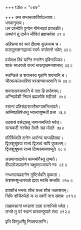 +++
title = "०४७"

+++
अथ सप्तचत्वारिंशोऽध्यायः।  
भगवानुवाच।  
धनं प्राप्नोति पुण्येन मौनेनाज्ञां प्रयच्छति।  
उपभोगं तु दानेन जीवितं ब्रह्मचर्यया ॥१॥

अहिंसया परं रूपं दीक्षया कुलजन्म च।  
फलमूलाशनाद्राज्यं स्वर्गः पर्णाशनो भवेत् ॥२॥

पयोभक्ष दिवं यान्ति स्नानेन द्रविणाधिकाः।  
शाकं साधयतो राज्यं नाकपृष्ठमनाशनात् ॥३॥

स्थण्डिले च शयानस्य गृहाणि शयनानि च।  
चीरवल्कलधारिणां वस्त्राण्याभरणानि च ॥४॥

शयनासनयानानि ये गता हि तपोवनम्।  
अग्निप्रवेशी नियतं ब्रह्मलोके महीयते ॥५॥

रसानां प्रतिसंहारात्सौभाग्यमभिजायते।  
आमिषप्रतिषेधात्तु भवत्यायुष्मती प्रजा ॥६॥

उदवासं वसेद्यस्तु नागानामधिपो भवेत्।  
सत्यवादी नरश्रेष्ठ देवतैः सह मोदते ॥७॥

कीर्तिर्भवति दानेन आरोग्यं चाप्यहिंसया।  
द्विजशुश्रूषया राज्यं द्विजत्वं चापि पुष्कलम्।  
द्विजशुश्रूषया राज्यं दिव्यरूपमवाप्नुते ॥८॥

अन्नपानप्रदानेन कामभोगैस्तु तृप्यते।  
दीपालोकप्रदानेन चक्षुष्माञ्जायते नरः ॥९॥

गन्धमाल्यप्रदानेन तुष्टिर्भवति पुष्कला।  
केशश्मश्रून्धारयतो ह्यग्रा भवति सन्ततिः ॥१०॥

वाक्शौचं मनसः शौचं यच्च शौचं जलाश्रयम्।  
त्रिभिः शौचैरुपेतो यः स स्वर्गी नात्र संशयः ॥११॥

ताम्रायसानां भण्डानां दाता रत्नाधिपो भवेत्।  
लभते तु परं स्थानं बलवान्पुष्यते सदा ॥१२॥

इति विष्णुधर्मेषु नियमफलानि।  
